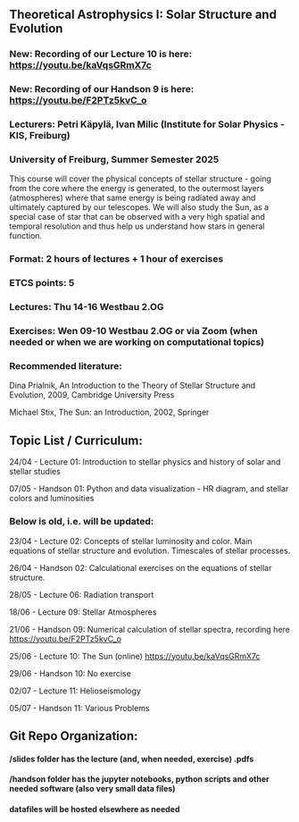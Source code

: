 ## Theoretical Astrophysics I: Solar Structure and Evolution

### New: Recording of our Lecture 10 is here: https://youtu.be/kaVqsGRmX7c

### New: Recording of our Handson 9 is here: https://youtu.be/F2PTz5kvC_o

### Lecturers: Petri Käpylä, Ivan Milic (Institute for Solar Physics - KIS, Freiburg)

### University of Freiburg, Summer Semester 2025

This course will cover the physical concepts of stellar structure - going from the core where the energy is generated, to the outermost layers (atmospheres) where that same energy is being radiated away and ultimately captured by our telescopes. We will also study the Sun, as a special case of star that can be observed with a very high spatial and temporal resolution and thus help us understand how stars in general function. 

### Format: 2 hours of lectures + 1 hour of exercises 

### ETCS points: 5 

### Lectures: Thu 14-16 Westbau 2.OG

### Exercises: Wen 09-10 Westbau 2.OG or via Zoom (when needed or when we are working on computational topics) 

### Recommended literature: 

Dina Prialnik, An Introduction to the Theory of Stellar Structure and Evolution, 2009, Cambridge University Press 

Michael Stix, The Sun: an Introduction, 2002, Springer

## Topic List / Curriculum:

24/04 - Lecture 01: Introduction to stellar physics and history of solar and stellar studies

07/05 - Handson 01: Python and data visualization - HR diagram, and stellar colors and luminosities

### Below is old, i.e. will be updated:

23/04 - Lecture 02: Concepts of stellar luminosity and color. Main equations of stellar structure and evolution. Timescales of stellar processes. 

26/04 - Handson 02: Calculational exercises on the equations of stellar structure. 

28/05 - Lecture 06: Radiation transport

18/06 - Lecture 09: Stellar Atmospheres

21/06 - Handson 09: Numerical calculation of stellar spectra, recording here https://youtu.be/F2PTz5kvC_o

25/06 - Lecture 10: The Sun (online) https://youtu.be/kaVqsGRmX7c 

29/06 - Handson 10: No exercise

02/07 - Lecture 11: Helioseismology

05/07 - Handson 11: Various Problems 

## Git Repo Organization:

#### /slides folder has the lecture (and, when needed, exercise) .pdfs

#### /handson folder has the jupyter notebooks, python scripts and other needed software (also very small data files)

#### datafiles will be hosted elsewhere as needed 
